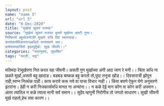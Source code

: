 ```yaml
---
layout: post
name: "name 5"
url: "url 5"
date: "6-Dec-2020"
title: "मूर्खत्वं सुलभं भजस्व"
source: "मूर्खत्वं सुलभं भजस्व कुमते मूर्खस्य चाष्टौ गुणाः।
निश्चिन्तो बहुभोजनोऽति मुखरो रात्रिं दिवं स्वप्नभाक्।
कार्याकार्यविचारणान्धबधिरो मानापमाने समः।
प्रायेणामयवर्जितो दृढवपुर्मूर्ख: सुखं जीवति।।"
categories: "भावानुवाद, सुभाषित"
tags: "मराठी, पद्य"
---
```


मतिमंदा रे!मूर्खपणा नित करत रहा जीवनी।
असती गुण मूर्खाच्या अंगी आठ जाण रे मनी।।
चिंता कधि ना छळते मूर्खा,असतो बहु खादाड।
बडबड बाष्कळ बहु करतो तो,पुष्ट तनूचा खोंड।।
दिवसारात्री झोपुन राही,स्वप्न निरर्थक पाही।
काय करावे करू नये वा याचा विचार नाही।।
किंवा बघणे ऐकुन घेणे अनुसरणे इतरांना।
हेही न करी निजकार्यामधि मानत ना अन्यांना।।
न कळे देई मान कोण वा कोण करी अपमान।
अंतर त्यातिल न कळे त्याला मानी सर्व समान।।
सुदैव म्हणुनी निरोगीच तो जगतो साधारण।
सुखी जीवनी मूर्ख राहतो,हेच तया कारण।।
